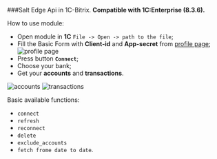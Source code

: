 ###Salt Edge Api in 1C-Bitrix.
**Compatible with 1С:Enterprise (8.3.6).**

How to use module:
- Open module in **1C** `File -> Open -> path to the file`;
- Fill the Basic Form with **Client-id** and **App-secret** from [profile page](https://www.saltedge.com/clients/profile/secrets);
![profile page](https://cloud.githubusercontent.com/assets/11814972/10909460/1611f0c8-8242-11e5-80c6-22650a118de0.jpg)
- Press button **`Connect`**;
- Choose your bank;
- Get your __accounts__ and __transactions__.
 
![accounts](https://cloud.githubusercontent.com/assets/11814972/10910048/ca466102-8245-11e5-9e64-1a18cd52a193.jpg)
![transactions](https://cloud.githubusercontent.com/assets/11814972/10910049/ca4d0c8c-8245-11e5-84db-0f8238fc0bbd.jpg)

Basic available functions:
- `connect`
- `refresh`
- `reconnect`
- `delete`
- `exclude_accounts`
- `fetch frome date to date`.

